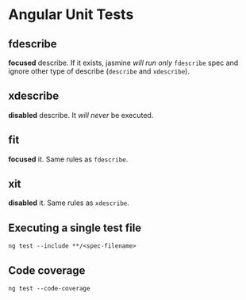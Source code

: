 # Angular Unit Tests

## fdescribe

**focused** describe. If it exists, jasmine _will run only_ `fdescribe` spec and ignore other type of describe (`describe` and `xdescribe`).


## xdescribe

**disabled** describe. It _will never_ be executed.

## fit

**focused** it. Same rules as `fdescribe`.

## xit

**disabled** it. Same rules as `xdescribe`.

## Executing a single test file

```shell
ng test --include **/<spec-filename>
```

## Code coverage

```shell
ng test --code-coverage
```
